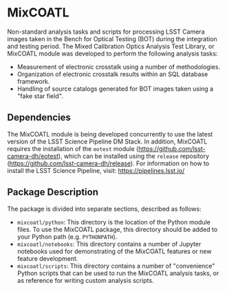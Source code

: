 # MixCOATL

Non-standard analysis tasks and scripts for processing LSST Camera images taken in the Bench for Optical Testing (BOT) during the integration and testing period. The Mixed Calibration Optics Analysis Test Library, or MixCOATL module was developed to perform the following analysis tasks:

* Measurement of electronic crosstalk using a number of methodologies.
* Organization of electronic crosstalk results within an SQL database framework.
* Handling of source catalogs generated for BOT images taken using a "fake star field".

## Dependencies

The MixCOATL module is being developed concurrently to use the latest version of the LSST Science Pipeline DM Stack. In addition, MixCOATL requires the installation of the `eotest` module (<https://github.com/lsst-camera-dh/eotest>), which can be installed using the `release` repository (<https://github.com/lsst-camera-dh/release>). For information on how to install the LSST Science Pipeline, visit: <https://pipelines.lsst.io/>

## Package Description

The package is divided into separate sections, described as follows:

* `mixcoatl/python`: This directory is the location of the Python module files. To use the MixCOATL package, this directory should be added to your Python path (e.g. `PYTHONPATH`).
* `mixcoatl/notebooks`: This directory contains a number of Jupyter notebooks used for demonstrating of the MixCOATL features or new feature development.
* `mixcoatl/scripts`: This directory contains a number of "convenience" Python scripts that can be used to run the MixCOATL analysis tasks, or as reference for writing custom analysis scripts.
